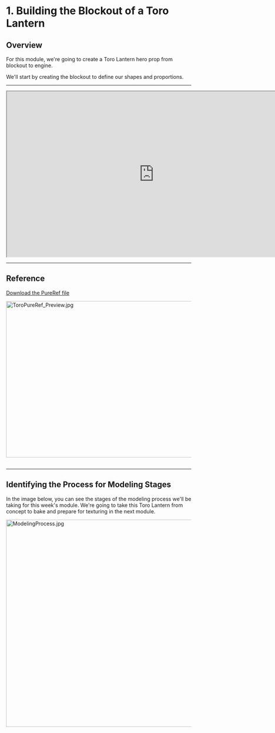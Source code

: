# 1. Building the Blockout of a Toro Lantern

<h2>Overview</h2>
<p>For this module, we're going to create a Toro Lantern hero prop from blockout to engine.</p>
<p>We'll start by creating the blockout to define our shapes and proportions.</p>
<hr>
<p><iframe src="https://www.youtube.com/embed/YTQSLYPqSEs?rel=0" width="800" height="450" allowfullscreen="allowfullscreen" allow="accelerometer; autoplay; clipboard-write; encrypted-media; gyroscope; picture-in-picture"></iframe></p>
<hr>
<h2>Reference</h2>
<p><a href="https://www.dropbox.com/s/5vd0h515p2yk5q8/ToroLantern.pur?dl=0">Download the PureRef file</a></p>
<p><a href="https://www.dropbox.com/s/5vd0h515p2yk5q8/ToroLantern.pur?dl=0"><img src="https://vertexschool.instructure.com/courses/204/files/13016/preview?verifier=KFRItIjlDXZGagPBYlzqX3FHNuh8zsXVQBG2Q5AP" alt="ToroPureRef_Preview.jpg" width="900" height="425" data-api-endpoint="https://vertexschool.instructure.com/api/v1/courses/204/files/13016" data-api-returntype="File"></a>&nbsp;</p>
<hr>
<h2>Identifying the Process for Modeling Stages</h2>
<p>In the image below, you can see the stages of the modeling process we'll be taking for this week's module. We're going to take this Toro Lantern from concept to bake and prepare for texturing in the next module.</p>
<p><img src="https://vertexschool.instructure.com/courses/204/files/13024/preview?verifier=S6L519fGLpZSI6AOLrBFaOWqlR4VDfCW51KzeTdb" alt="ModelingProcess.jpg" width="1920" height="563" data-api-endpoint="https://vertexschool.instructure.com/api/v1/courses/204/files/13024" data-api-returntype="File"></p>